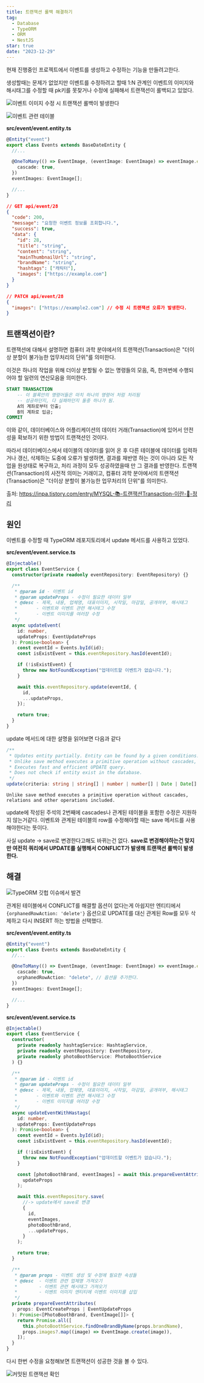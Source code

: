 ```yaml
---
title: 트랜잭션 롤백 해결하기
tag:
  - Database
  - TypeORM
  - ORM
  - NestJS
star: true
date: "2023-12-29"
---
```


현재 진행중인 프로젝트에서 이벤트를 생성하고 수정하는 기능을 만들려고한다.

생성할때는 문제가 없었지만 이벤트를 수정하려고 할때 1\:N 관계인 이벤트의 이미지와 해시태그를
수정할 때 pk키를 못찾거나 수정에 실패해서 트랜잭션이 롤백되고 있었다.

<!-- end -->

![이벤트 이미지 수정 시 트랜잭션 롤백이 발생한다](https://github.com/Zamoca42/blog/assets/96982072/74f75939-7aad-418b-966f-d839c47c8bde)

![이벤트 관련 테이블](https://github.com/Zamoca42/blog/assets/96982072/84b03205-12b1-44bd-ba2a-a55f4e12da42)

**src/event/event.entity.ts**

```ts
@Entity("event")
export class Events extends BaseDateEntity {
  //...

  @OneToMany(() => EventImage, (eventImage: EventImage) => eventImage.event, {
    cascade: true,
  })
  eventImages: EventImage[];

  //...
}
```

```json
// GET api/event/28
{
  "code": 200,
  "message": "요청한 이벤트 정보를 조회합니다.",
  "success": true,
  "data": {
    "id": 28,
    "title": "string",
    "content": "string",
    "mainThumbnailUrl": "string",
    "brandName": "string",
    "hashtags": ["캐릭터"],
    "images": ["https://example.com"]
  }
}
```

```json
// PATCH api/event/28
{
  "images": ["https://example2.com"] // 수정 시 트랜잭션 오류가 발생한다.
}
```

## 트랜잭션이란?

트랜잭션에 대해서 설명하면 컴퓨터 과학 분야에서의 트랜잭션(Transaction)은 "더이상 분할이 불가능한 업무처리의 단위"를 의미한다.

이것은 하나의 작업을 위해 더이상 분할될 수 없는 명령들의 모음,
즉, 한꺼번에 수행되어야 할 일련의 연산모음을 의미한다.

```sql
START TRANSACTION
    -- 이 블록안의 명령어들은 마치 하나의 명령어 처럼 처리됨
    -- 성공하던지, 다 실패하던지 둘중 하나가 됨.
    A의 계좌로부터 인출;
    B의 계좌로 입금;
COMMIT
```

이와 같이, 데이터베이스와 어플리케이션의 데이터 거래(Transaction)에 있어서 안전성을 확보하기 위한 방법이 트랜잭션인 것이다.

따라서 데이터베이스에서 테이블의 데이터를 읽어 온 후 다른 테이블에 데이터를 입력하거나 갱신, 삭제하는 도중에 오류가 발생하면,
결과를 재반영 하는 것이 아니라 모든 작업을 원상태로 복구하고, 처리 과정이 모두 성공하였을때 만 그 결과를 반영한다.
트랜잭션(Transaction)의 사전적 의미는 거래이고,
컴퓨터 과학 분야에서의 트랜잭션(Transaction)은 "더이상 분할이 불가능한 업무처리의 단위"를 의미한다.

출처: https://inpa.tistory.com/entry/MYSQL-📚-트랜잭션Transaction-이란-💯-정리

## 원인

이벤트를 수정할 때 TypeORM 레포지토리에서 update 메서드를 사용하고 있었다.

**src/event/event.service.ts**

```ts
@Injectable()
export class EventService {
  constructor(private readonly eventRepository: EventRepository) {}

  /**
   * @param id - 이벤트 id
   * @param updateProps - 수정이 필요한 데이터 일부
   * @desc - 제목, 내용, 업체명, 대표이미지, 시작일, 마감일, 공개여부, 해시태그
   *       - 이벤트와 이벤트 관련 해시태그 수정
   *       - 이벤트 이미지를 여러장 수정
   */
  async updateEvent(
    id: number,
    updateProps: EventUpdateProps
  ): Promise<boolean> {
    const eventId = Events.byId(id);
    const isExistEvent = this.eventRepository.hasId(eventId);

    if (!isExistEvent) {
      throw new NotFoundException("업데이트할 이벤트가 없습니다.");
    }

    await this.eventRepository.update(eventId, {
      id,
      ...updateProps,
    });

    return true;
  }
}
```

update 메서드에 대한 설명을 읽어보면 다음과 같다

```ts
/**
 * Updates entity partially. Entity can be found by a given conditions.
 * Unlike save method executes a primitive operation without cascades, relations and other operations included.
 * Executes fast and efficient UPDATE query.
 * Does not check if entity exist in the database.
 */
update(criteria: string | string[] | number | number[] | Date | Date[] | ObjectId | ObjectId[] | FindOptionsWhere<Entity>, partialEntity: QueryDeepPartialEntity<Entity>): Promise<UpdateResult>;
```

```text
Unlike save method executes a primitive operation without cascades, relations and other operations included.
```

update에 작성된 주석의 2번째에 cascades나 관계된 테이블을 포함한 수정은 지원하지 않는거같다.
이벤트와 관계된 테이블의 row를 수정해야할 때는 save 메서드를 사용해야한다는 뜻이다.

사실 update -> save로 변경한다고해도 바뀌는건 없다.
**save로 변경해야하는건 맞지만 여전히 쿼리에서 UPDATE를 실행해서 CONFLICT가 발생해 트랜잭션 롤백이 발생한다.**

## 해결

![TypeORM 깃헙 이슈에서 발견](https://github.com/Zamoca42/blog/assets/96982072/5b2623ff-756b-4381-9894-cbf6d4eb72c9)

관계된 테이블에서 CONFLICT를 해결할 옵션이 없다는게 아쉽지만 엔티티에서 `{orphanedRowAction: 'delete'}` 옵션으로
UPDATE를 대신 관계된 Row를 모두 삭제하고 다시 INSERT 하는 방법을 선택했다.

**src/event/event.entity.ts**

```ts
@Entity("event")
export class Events extends BaseDateEntity {
  //...

  @OneToMany(() => EventImage, (eventImage: EventImage) => eventImage.event, {
    cascade: true,
    orphanedRowAction: "delete", // 옵션을 추가한다.
  })
  eventImages: EventImage[];

  //...
}
```

**src/event/event.service.ts**

```ts
@Injectable()
export class EventService {
  constructor(
    private readonly hashtagService: HashtagService,
    private readonly eventRepository: EventRepository,
    private readonly photoBoothService: PhotoBoothService
  ) {}

  /**
   * @param id - 이벤트 id
   * @param updateProps - 수정이 필요한 데이터 일부
   * @desc - 제목, 내용, 업체명, 대표이미지, 시작일, 마감일, 공개여부, 해시태그
   *       - 이벤트와 이벤트 관련 해시태그 수정
   *       - 이벤트 이미지를 여러장 수정
   */
  async updateEventWithHastags(
    id: number,
    updateProps: EventUpdateProps
  ): Promise<boolean> {
    const eventId = Events.byId(id);
    const isExistEvent = this.eventRepository.hasId(eventId);

    if (!isExistEvent) {
      throw new NotFoundException("업데이트할 이벤트가 없습니다.");
    }

    const [photoBoothBrand, eventImages] = await this.prepareEventAttributes(
      updateProps
    );

    await this.eventRepository.save(
      //-> update에서 save로 변경
      {
        id,
        eventImages,
        photoBoothBrand,
        ...updateProps,
      }
    );

    return true;
  }

  /**
   * @param props - 이벤트 생성 및 수정에 필요한 속성들
   * @desc  - 이벤트 관련 업체명 가져오기
   *        - 이벤트 관련 해시태그 가져오기
   *        - 이벤트 이미지 엔티티에 이벤트 이미지를 삽입
   */
  private prepareEventAttributes(
    props: EventCreateProps | EventUpdateProps
  ): Promise<[PhotoBoothBrand, EventImage[]]> {
    return Promise.all([
      this.photoBoothService.findOneBrandByName(props.brandName),
      props.images?.map((image) => EventImage.create(image)),
    ]);
  }
}
```

다시 한번 수정을 요청해보면 트랜잭션이 성공한 것을 볼 수 있다.

![커밋된 트랜잭션 확인](https://github.com/Zamoca42/blog/assets/96982072/9ee842f3-c26e-4fc5-b6b6-09bded4f3339)
